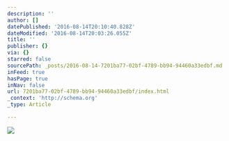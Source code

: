 ```yaml
---
description: ''
author: []
datePublished: '2016-08-14T20:10:40.828Z'
dateModified: '2016-08-14T20:03:26.055Z'
title: ''
publisher: {}
via: {}
starred: false
sourcePath: _posts/2016-08-14-7201ba77-02bf-4789-bb94-94460a33edbf.md
inFeed: true
hasPage: true
inNav: false
url: 7201ba77-02bf-4789-bb94-94460a33edbf/index.html
_context: 'http://schema.org'
_type: Article

---
```

![](https://the-grid-user-content.s3-us-west-2.amazonaws.com/576ce657-1231-4d6e-a20b-f398c051f399.jpg)